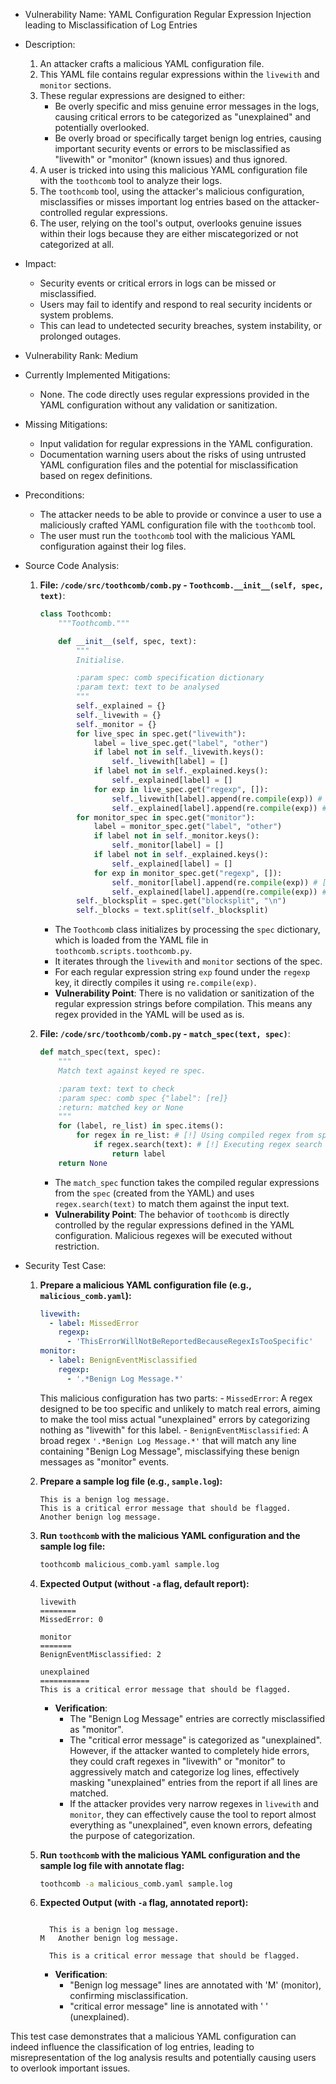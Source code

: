 - Vulnerability Name: YAML Configuration Regular Expression Injection leading to Misclassification of Log Entries
- Description:
    1. An attacker crafts a malicious YAML configuration file.
    2. This YAML file contains regular expressions within the `livewith` and `monitor` sections.
    3. These regular expressions are designed to either:
        - Be overly specific and miss genuine error messages in the logs, causing critical errors to be categorized as "unexplained" and potentially overlooked.
        - Be overly broad or specifically target benign log entries, causing important security events or errors to be misclassified as "livewith" or "monitor" (known issues) and thus ignored.
    4. A user is tricked into using this malicious YAML configuration file with the `toothcomb` tool to analyze their logs.
    5. The `toothcomb` tool, using the attacker's malicious configuration, misclassifies or misses important log entries based on the attacker-controlled regular expressions.
    6. The user, relying on the tool's output, overlooks genuine issues within their logs because they are either miscategorized or not categorized at all.
- Impact:
    - Security events or critical errors in logs can be missed or misclassified.
    - Users may fail to identify and respond to real security incidents or system problems.
    - This can lead to undetected security breaches, system instability, or prolonged outages.
- Vulnerability Rank: Medium
- Currently Implemented Mitigations:
    - None. The code directly uses regular expressions provided in the YAML configuration without any validation or sanitization.
- Missing Mitigations:
    - Input validation for regular expressions in the YAML configuration.
    - Documentation warning users about the risks of using untrusted YAML configuration files and the potential for misclassification based on regex definitions.
- Preconditions:
    - The attacker needs to be able to provide or convince a user to use a maliciously crafted YAML configuration file with the `toothcomb` tool.
    - The user must run the `toothcomb` tool with the malicious YAML configuration against their log files.
- Source Code Analysis:
    1. **File: `/code/src/toothcomb/comb.py` - `Toothcomb.__init__(self, spec, text)`**:
        ```python
        class Toothcomb:
            """Toothcomb."""

            def __init__(self, spec, text):
                """
                Initialise.

                :param spec: comb specification dictionary
                :param text: text to be analysed
                """
                self._explained = {}
                self._livewith = {}
                self._monitor = {}
                for live_spec in spec.get("livewith"):
                    label = live_spec.get("label", "other")
                    if label not in self._livewith.keys():
                        self._livewith[label] = []
                    if label not in self._explained.keys():
                        self._explained[label] = []
                    for exp in live_spec.get("regexp", []):
                        self._livewith[label].append(re.compile(exp)) # [!] Regex compilation
                        self._explained[label].append(re.compile(exp)) # [!] Regex compilation
                for monitor_spec in spec.get("monitor"):
                    label = monitor_spec.get("label", "other")
                    if label not in self._monitor.keys():
                        self._monitor[label] = []
                    if label not in self._explained.keys():
                        self._explained[label] = []
                    for exp in monitor_spec.get("regexp", []):
                        self._monitor[label].append(re.compile(exp)) # [!] Regex compilation
                        self._explained[label].append(re.compile(exp)) # [!] Regex compilation
                self._blocksplit = spec.get("blocksplit", "\n")
                self._blocks = text.split(self._blocksplit)
        ```
        - The `Toothcomb` class initializes by processing the `spec` dictionary, which is loaded from the YAML file in `toothcomb.scripts.toothcomb.py`.
        - It iterates through the `livewith` and `monitor` sections of the spec.
        - For each regular expression string `exp` found under the `regexp` key, it directly compiles it using `re.compile(exp)`.
        - **Vulnerability Point**: There is no validation or sanitization of the regular expression strings before compilation. This means any regex provided in the YAML will be used as is.

    2. **File: `/code/src/toothcomb/comb.py` - `match_spec(text, spec)`**:
        ```python
        def match_spec(text, spec):
            """
            Match text against keyed re spec.

            :param text: text to check
            :param spec: comb spec {"label": [re]}
            :return: matched key or None
            """
            for (label, re_list) in spec.items():
                for regex in re_list: # [!] Using compiled regex from spec
                    if regex.search(text): # [!] Executing regex search
                        return label
            return None
        ```
        - The `match_spec` function takes the compiled regular expressions from the `spec` (created from the YAML) and uses `regex.search(text)` to match them against the input text.
        - **Vulnerability Point**: The behavior of `toothcomb` is directly controlled by the regular expressions defined in the YAML configuration. Malicious regexes will be executed without restriction.

- Security Test Case:
    1. **Prepare a malicious YAML configuration file (e.g., `malicious_comb.yaml`):**
        ```yaml
        livewith:
          - label: MissedError
            regexp:
              - 'ThisErrorWillNotBeReportedBecauseRegexIsTooSpecific'
        monitor:
          - label: BenignEventMisclassified
            regexp:
              - '.*Benign Log Message.*'
        ```
        This malicious configuration has two parts:
            - `MissedError`:  A regex designed to be too specific and unlikely to match real errors, aiming to make the tool miss actual "unexplained" errors by categorizing nothing as "livewith" for this label.
            - `BenignEventMisclassified`: A broad regex `'.*Benign Log Message.*'` that will match any line containing "Benign Log Message", misclassifying these benign messages as "monitor" events.

    2. **Prepare a sample log file (e.g., `sample.log`):**
        ```text
        This is a benign log message.
        This is a critical error message that should be flagged.
        Another benign log message.
        ```

    3. **Run `toothcomb` with the malicious YAML configuration and the sample log file:**
        ```bash
        toothcomb malicious_comb.yaml sample.log
        ```

    4. **Expected Output (without `-a` flag, default report):**
        ```text
        livewith
        ========
        MissedError: 0

        monitor
        =======
        BenignEventMisclassified: 2

        unexplained
        ===========
        This is a critical error message that should be flagged.
        ```
        - **Verification**:
            - The "Benign Log Message" entries are correctly misclassified as "monitor".
            - The "critical error message" is categorized as "unexplained". However, if the attacker wanted to completely hide errors, they could craft regexes in "livewith" or "monitor" to aggressively match and categorize log lines, effectively masking "unexplained" entries from the report if all lines are matched.
            - If the attacker provides very narrow regexes in `livewith` and `monitor`, they can effectively cause the tool to report almost everything as "unexplained", even known errors, defeating the purpose of categorization.

    5. **Run `toothcomb` with the malicious YAML configuration and the sample log file with annotate flag:**
        ```bash
        toothcomb -a malicious_comb.yaml sample.log
        ```

    6. **Expected Output (with `-a` flag, annotated report):**
        ```text

          This is a benign log message.
        M   Another benign log message.

          This is a critical error message that should be flagged.
        ```
        - **Verification**:
            - "Benign log message" lines are annotated with 'M' (monitor), confirming misclassification.
            - "critical error message" line is annotated with '  ' (unexplained).

This test case demonstrates that a malicious YAML configuration can indeed influence the classification of log entries, leading to misrepresentation of the log analysis results and potentially causing users to overlook important issues.